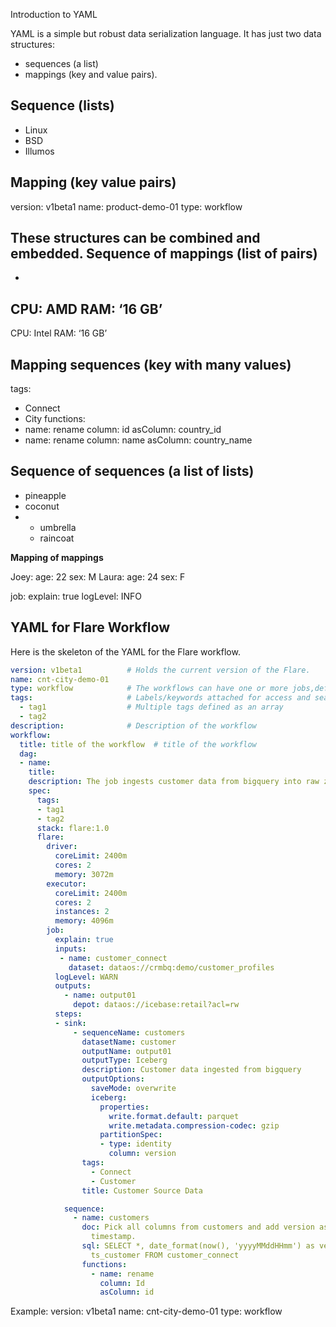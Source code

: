 Introduction to YAML

YAML is a simple but robust data serialization language. It has just two data structures: 
- sequences (a list) 
- mappings (key and value pairs).

**Sequence (lists)**
---
- Linux
- BSD
- Illumos

**Mapping (key value pairs)**
--- 
version: v1beta1
name: product-demo-01
type: workflow

**These structures can be combined and embedded.**
Sequence of mappings (list of pairs) 
---
-
 CPU: AMD
 RAM: ‘16 GB’
-
 CPU: Intel
 RAM: ‘16 GB’

**Mapping sequences (key with many values)**
---
tags:
  - Connect
  - City
functions:
  - name: rename
    column: id
    asColumn: country_id
  - name: rename
    column: name
    asColumn: country_name
  
**Sequence of sequences (a list of lists)** 
- 
  - pineapple
  - coconut
-
  - umbrella
  - raincoat

**Mapping of mappings**

Joey:
  age: 22
  sex: M
Laura:
  age: 24
  sex: F

job:
  explain: true
  logLevel: INFO

## YAML for Flare Workflow

Here is the skeleton of the YAML for the Flare workflow.
```yaml
version: v1beta1          # Holds the current version of the Flare.
name: cnt-city-demo-01
type: workflow            # The workflows can have one or more jobs,defined in a dag in a sequence   
tags:                     # Labels/keywords attached for access and search
  - tag1                  # Multiple tags defined as an array    
  - tag2
description:              # Description of the workflow
workflow:
  title: title of the workflow  # title of the workflow
  dag:
  - name: 
    title: 
    description: The job ingests customer data from bigquery into raw zone
    spec:
      tags:
      - tag1
      - tag2
      stack: flare:1.0
      flare:
        driver:
          coreLimit: 2400m
          cores: 2
          memory: 3072m
        executor:
          coreLimit: 2400m
          cores: 2
          instances: 2
          memory: 4096m
        job:
          explain: true
          inputs:
           - name: customer_connect
             dataset: dataos://crmbq:demo/customer_profiles
          logLevel: WARN
          outputs:
            - name: output01
              depot: dataos://icebase:retail?acl=rw
          steps:
          - sink:
              - sequenceName: customers
                datasetName: customer
                outputName: output01
                outputType: Iceberg
                description: Customer data ingested from bigquery
                outputOptions:
                  saveMode: overwrite
                  iceberg:
                    properties:
                      write.format.default: parquet
                      write.metadata.compression-codec: gzip
                    partitionSpec:
                    - type: identity
                      column: version
                tags:
                  - Connect
                  - Customer
                title: Customer Source Data

            sequence:
              - name: customers
                doc: Pick all columns from customers and add version as yyyyMMddHHmm formatted
                  timestamp.
                sql: SELECT *, date_format(now(), 'yyyyMMddHHmm') as version, now() as
                  ts_customer FROM customer_connect
                functions:
                  - name: rename
                    column: Id
                    asColumn: id

```


Example:
version: v1beta1
name: cnt-city-demo-01
type: workflow 
